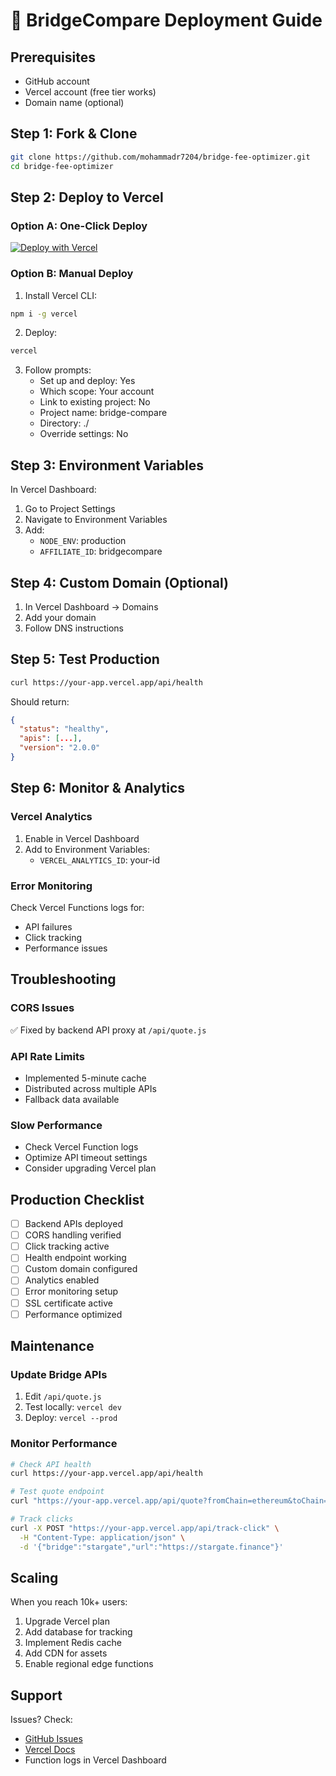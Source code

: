 # 🚀 BridgeCompare Deployment Guide

## Prerequisites

- GitHub account
- Vercel account (free tier works)
- Domain name (optional)

## Step 1: Fork & Clone

```bash
git clone https://github.com/mohammadr7204/bridge-fee-optimizer.git
cd bridge-fee-optimizer
```

## Step 2: Deploy to Vercel

### Option A: One-Click Deploy
[![Deploy with Vercel](https://vercel.com/button)](https://vercel.com/new/clone?repository-url=https://github.com/mohammadr7204/bridge-fee-optimizer)

### Option B: Manual Deploy

1. Install Vercel CLI:
```bash
npm i -g vercel
```

2. Deploy:
```bash
vercel
```

3. Follow prompts:
   - Set up and deploy: Yes
   - Which scope: Your account
   - Link to existing project: No
   - Project name: bridge-compare
   - Directory: ./
   - Override settings: No

## Step 3: Environment Variables

In Vercel Dashboard:
1. Go to Project Settings
2. Navigate to Environment Variables
3. Add:
   - `NODE_ENV`: production
   - `AFFILIATE_ID`: bridgecompare

## Step 4: Custom Domain (Optional)

1. In Vercel Dashboard → Domains
2. Add your domain
3. Follow DNS instructions

## Step 5: Test Production

```bash
curl https://your-app.vercel.app/api/health
```

Should return:
```json
{
  "status": "healthy",
  "apis": [...],
  "version": "2.0.0"
}
```

## Step 6: Monitor & Analytics

### Vercel Analytics
1. Enable in Vercel Dashboard
2. Add to Environment Variables:
   - `VERCEL_ANALYTICS_ID`: your-id

### Error Monitoring
Check Vercel Functions logs for:
- API failures
- Click tracking
- Performance issues

## Troubleshooting

### CORS Issues
✅ Fixed by backend API proxy at `/api/quote.js`

### API Rate Limits
- Implemented 5-minute cache
- Distributed across multiple APIs
- Fallback data available

### Slow Performance
- Check Vercel Function logs
- Optimize API timeout settings
- Consider upgrading Vercel plan

## Production Checklist

- [ ] Backend APIs deployed
- [ ] CORS handling verified
- [ ] Click tracking active
- [ ] Health endpoint working
- [ ] Custom domain configured
- [ ] Analytics enabled
- [ ] Error monitoring setup
- [ ] SSL certificate active
- [ ] Performance optimized

## Maintenance

### Update Bridge APIs
1. Edit `/api/quote.js`
2. Test locally: `vercel dev`
3. Deploy: `vercel --prod`

### Monitor Performance
```bash
# Check API health
curl https://your-app.vercel.app/api/health

# Test quote endpoint
curl "https://your-app.vercel.app/api/quote?fromChain=ethereum&toChain=polygon&amount=100"

# Track clicks
curl -X POST "https://your-app.vercel.app/api/track-click" \
  -H "Content-Type: application/json" \
  -d '{"bridge":"stargate","url":"https://stargate.finance"}'
```

## Scaling

When you reach 10k+ users:
1. Upgrade Vercel plan
2. Add database for tracking
3. Implement Redis cache
4. Add CDN for assets
5. Enable regional edge functions

## Support

Issues? Check:
- [GitHub Issues](https://github.com/mohammadr7204/bridge-fee-optimizer/issues)
- [Vercel Docs](https://vercel.com/docs)
- Function logs in Vercel Dashboard